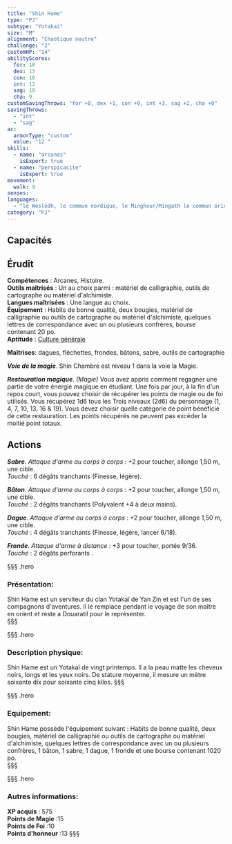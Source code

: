 ```yaml
---
title: "Shin Hame"
type: "PJ"
subtype: "Yotakaï"
size: "M"
alignment: "Chaotique neutre"
challenge: "2"
customHP: "14"
abilityScores:
  for: 10
  dex: 13
  con: 10
  int: 12
  sag: 10
  cha: 9
customSavingThrows: "for +0, dex +1, con +0, int +3, sag +2, cha +0"
savingThrows:
  - "int"
  - "sag"
ac:
  armorType: "custom"
  value: "12 "
skills:
  - name: "arcanes"
    isExpert: true
  - name: "perspicacite"
    isExpert: true
movement:
  walk: 9
senses:
languages:
  - "le Weslèdh, le commun nordique, le Minghour/Mingath le commun oriental, le Yotaï/Tohaï la langue des Yotakaï, le Yoth un dialecte Yotakaï "
category: "PJ"
---
```

## Capacités
## Érudit
**Compétences** : Arcanes, Histoire.  
**Outils maîtrisés** : Un au choix parmi : matériel de calligraphie, outils de cartographe ou matériel d'alchimiste.  
**Langues maîtrisées** : Une langue au choix.  
**Équipement** : Habits de bonne qualité, deux bougies, matériel de calligraphie ou outils de cartographe ou matériel d'alchimiste, quelques lettres de correspondance avec un ou plusieurs confrères, bourse contenant 20 po.  
**Aptitude** : [Culture générale](/personnalite-et-historique/#culture-genérale)

**Maîtrises**: dagues, fléchettes, frondes, bâtons, sabre, outils de cartographie  

_**Voie de la magie**_. Shin Chambre est niveau 1 dans la voie la Magie.

_**Restauration magique**_. *(Magie)* Vous avez appris comment regagner une partie de votre énergie magique en étudiant. Une fois par jour, à la fin d'un repos court, vous pouvez choisir de récupérer les points de magie ou de foi utilisés. Vous récupérez 1d6 tous les Trois niveaux (2d6) du personnage (1, 4, 7, 10, 13, 16 & 19). Vous devez choisir quelle catégorie de point bénéficie de cette restauration. Les points récupérés ne peuvent pas excéder la moitié point totaux.

## Actions

_**Sabre**_. _Attaque d'arme au corps à corps_ : +2 pour toucher, allonge 1,50 m, une cible.  
_Touché_ : 6 dégâts tranchants (Finesse, légère).

_**Bâton**_. _Attaque d'arme au corps à corps_ : +2 pour toucher, allonge 1,50 m, une cible.  
_Touché_ : 2 dégâts tranchants (Polyvalent +4 à deux mains).

_**Dague**_. _Attaque d'arme au corps à corps_ : +2 pour toucher, allonge 1,50 m, une cible.  
_Touché_ : 4 dégâts tranchants (Finesse, légère, lancer 6/18).

_**Fronde**_. _Attaque d'arme à distance_ : +3 pour toucher, portée 9/36.  
_Touché_ : 2 dégâts perforants .

§§§ .hero
### Présentation:  
Shin Hame est un serviteur du clan Yotakaï de Yan Zin et est l'un de ses compagnons d'aventures. Il le remplace pendant le voyage de son maître en orient et reste a Douaratil pour le représenter.  
§§§

§§§ .hero
### Description physique:  
Shin Hame est un Yotakaï de vingt printemps. Il a la peau matte les cheveux noirs, longs et les yeux noirs. De stature moyenne, il mesure un mètre soixante dix pour soixante cinq kilos.
§§§

§§§ .hero
### Equipement:  
Shin Hame possède l'équipement suivant : Habits de bonne qualité, deux bougies, matériel de calligraphie ou outils de cartographe ou matériel d'alchimiste, quelques lettres de correspondance avec un ou plusieurs confrères, 1 bâton, 1 sabre, 1 dague, 1 fronde et une bourse contenant 1020 po.  
§§§

§§§ .hero
### Autres informations:  
**XP acquis** : 575  
**Points de Magie** :15  
**Points de Foi** :10   
**Points d'honneur** :13
§§§
